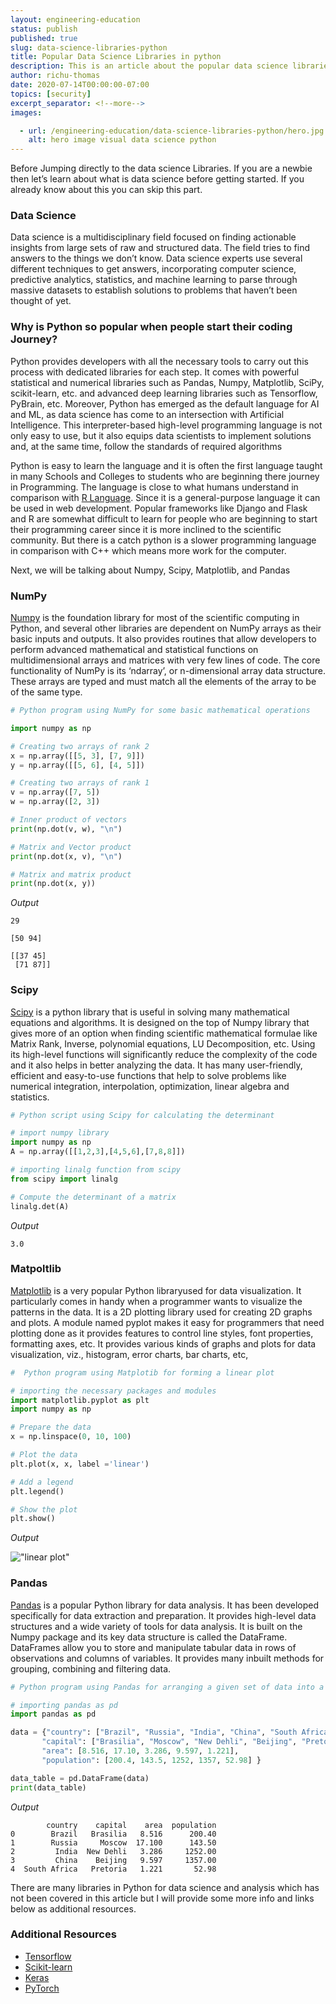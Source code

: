 ```yaml
---
layout: engineering-education
status: publish
published: true
slug: data-science-libraries-python
title: Popular Data Science Libraries in python
description: This is an article about the popular data science libraries in python, and how developers are using them for analysis.
author: richu-thomas
date: 2020-07-14T00:00:00-07:00
topics: [security]
excerpt_separator: <!--more-->
images:

  - url: /engineering-education/data-science-libraries-python/hero.jpg
    alt: hero image visual data science python
---
```

Before Jumping directly to the data science Libraries. If you are a newbie then let’s learn about what is data science before getting started. If you already know about this you can skip this part.
<!--more-->

### Data Science
Data science is a multidisciplinary field focused on finding actionable insights from large sets of raw and structured data. The field tries to find answers to the things we don’t know. Data science experts use several different techniques to get answers, incorporating computer science, predictive analytics, statistics, and machine learning to parse through massive datasets to establish solutions to problems that haven’t been thought of yet.


### Why is Python so popular when people start their coding Journey?
Python provides developers with all the necessary tools to carry out this process with dedicated libraries for each step. It comes with powerful statistical and numerical libraries such as Pandas, Numpy, Matplotlib, SciPy, scikit-learn, etc. and advanced deep learning libraries such as Tensorflow, PyBrain, etc.
Moreover, Python has emerged as the default language for AI and ML, as data science has come to an intersection with Artificial Intelligence.  This interpreter-based high-level programming language is not only easy to use, but it also equips data scientists to implement solutions and, at the same time, follow the standards of required algorithms

Python is easy to learn the language and it is often the first language taught in many Schools and Colleges to students who are beginning there journey in Programming. The language is close to what humans understand in comparison with [R Language](https://www.r-project.org/). Since it is a general-purpose language it can be used in web development.
Popular frameworks like Django and Flask and R are somewhat difficult to learn for people who are beginning to start their programming career since it is more inclined to the scientific community. But there is a catch python is a slower programming language in comparison with C++ which means more work for the computer.

Next, we will be talking about  Numpy, Scipy, Matplotlib, and Pandas

### NumPy
[Numpy](https://numpy.org/) is the foundation library for most of the scientific computing in Python, and several other libraries are dependent on NumPy arrays as their basic inputs and outputs. It also provides routines that allow developers to perform advanced mathematical and statistical functions on multidimensional arrays and matrices with very few lines of code. The core functionality of NumPy is its ‘ndarray’, or n-dimensional array data structure. These arrays are typed and must match all the elements of the array to be of the same type.

```python
# Python program using NumPy for some basic mathematical operations

import numpy as np

# Creating two arrays of rank 2
x = np.array([[5, 3], [7, 9]])
y = np.array([[5, 6], [4, 5]])

# Creating two arrays of rank 1
v = np.array([7, 5])
w = np.array([2, 3])

# Inner product of vectors
print(np.dot(v, w), "\n")

# Matrix and Vector product
print(np.dot(x, v), "\n")

# Matrix and matrix product
print(np.dot(x, y))
```
*Output*
```
29

[50 94]

[[37 45]
 [71 87]]
 ```

### Scipy
[Scipy](https://www.scipy.org/) is a python library that is useful in solving many mathematical equations and algorithms. It is designed on the top of Numpy library that gives more of an option when finding scientific mathematical formulae like Matrix Rank, Inverse, polynomial equations, LU Decomposition, etc. Using its high-level functions will significantly reduce the complexity of the code and it also helps in better analyzing the data. It has many user-friendly, efficient and easy-to-use functions that help to solve problems like numerical integration, interpolation, optimization, linear algebra and statistics.

```python
# Python script using Scipy for calculating the determinant

# import numpy library
import numpy as np
A = np.array([[1,2,3],[4,5,6],[7,8,8]])

# importing linalg function from scipy
from scipy import linalg

# Compute the determinant of a matrix
linalg.det(A)
```
*Output*
```
3.0
```


### Matpoltlib
[Matplotlib](https://matplotlib.org/) is a very popular Python libraryused for data visualization. It particularly comes in handy when a programmer wants to visualize the patterns in the data. It is a 2D plotting library used for creating 2D graphs and plots. A module named pyplot makes it easy for programmers that need plotting done as it provides features to control line styles, font properties, formatting axes, etc. It provides various kinds of graphs and plots for data visualization, viz., histogram, error charts, bar charts, etc,

```python
#  Python program using Matplotib for forming a linear plot

# importing the necessary packages and modules
import matplotlib.pyplot as plt
import numpy as np

# Prepare the data
x = np.linspace(0, 10, 100)

# Plot the data
plt.plot(x, x, label ='linear')

# Add a legend
plt.legend()

# Show the plot
plt.show()
```

*Output* </br>

!["linear plot"](/engineering-education/data-science-libraries-python/matplotlib.png)

### Pandas
[Pandas](https://pandas.pydata.org/) is a popular Python library for data analysis. It has been developed specifically for data extraction and preparation. It provides high-level data structures and a wide variety of tools for data analysis. It is built on the Numpy package and its key data structure is called the DataFrame. DataFrames allow you to store and manipulate tabular data in rows of observations and columns of variables. It provides many inbuilt methods for grouping, combining and filtering data.

```python
# Python program using Pandas for arranging a given set of data into a  table

# importing pandas as pd
import pandas as pd

data = {"country": ["Brazil", "Russia", "India", "China", "South Africa"],
       "capital": ["Brasilia", "Moscow", "New Dehli", "Beijing", "Pretoria"],
       "area": [8.516, 17.10, 3.286, 9.597, 1.221],
       "population": [200.4, 143.5, 1252, 1357, 52.98] }

data_table = pd.DataFrame(data)
print(data_table)

```
*Output*
```
        country    capital    area  population
0        Brazil   Brasilia   8.516      200.40
1        Russia     Moscow  17.100      143.50
2         India  New Dehli   3.286     1252.00
3         China    Beijing   9.597     1357.00
4  South Africa   Pretoria   1.221       52.98
```

There are many libraries in Python for data science and analysis which has not been covered in this article but I will provide some more info and links below as additional resources.

### Additional Resources
- [Tensorflow](https://www.tensorflow.org/)
- [Scikit-learn](https://scikit-learn.org/stable/index.html)
- [Keras](https://keras.io/)
- [PyTorch](https://pytorch.org/)
